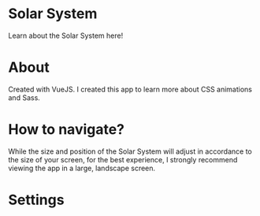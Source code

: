# Solar System

Learn about the Solar System here!

<h1>About</h1>

Created with VueJS. I created this app to learn more about CSS animations and Sass.



<h1>How to navigate?</h1>

While the size and position of the Solar System will adjust in accordance to the size of your screen, for the best experience, I strongly recommend viewing the app in a large, landscape screen.

<h1>Settings</h1>

